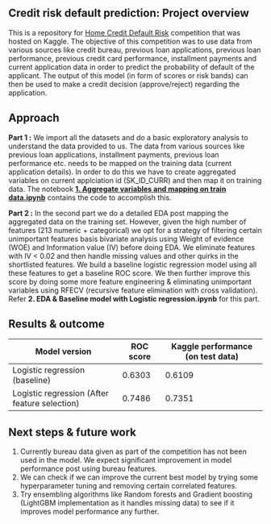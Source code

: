 ## Credit risk default prediction: Project overview
This is a repository for [Home Credit Default Risk](https://www.kaggle.com/c/home-credit-default-risk) competition that was hosted on Kaggle. The objective of this competition was to use data from various sources like credit bureau, previous loan applications, previous loan performance, previous credit card performance, installment payments and current application data in order to predict the probability of default of the applicant. The output of this model (in form of scores or risk bands) can then be used to make a credit decision (approve/reject) regarding the application.

## Approach
**Part 1 :** We import all the datasets and do a basic exploratory analysis to understand the data provided to us. The data from various sources like previous loan applications, installment payments, previous loan performance etc. needs to be mapped on the training data (current application details). In order to do this we have to create aggregated variables on current applciation id (SK_ID_CURR) and then map it on training data. The notebook **[1. Aggregate variables and mapping on train data.ipynb](1.%20Aggregate%20variables%20and%20mapping%20on%20train%20data.ipynb)** contains the code to accomplish this.

**Part 2 :** In the second part we do a detailed EDA post mapping the aggregated data on the training set. However, given the high number of features (213 numeric + categorical) we opt for a strategy of filtering certain unimportant features basis bivariate analysis using Weight of evidence (WOE) and Information value (IV) before doing EDA. We eliminate features with IV < 0.02 and then handle missing values and other quirks in the shortlisted features. We build a baseline logistic regression model using all these features to get a baseline ROC score. We then further improve this score by doing some more feature engineering & eliminating unimportant variables using RFECV (recursive feature elimination with cross validation). Refer **2. EDA & Baseline model with Logistic regression.ipynb** for this part.

## Results & outcome
| Model version | ROC score | Kaggle performance (on test data) |
| ------------- | ----------- | ----------------- |
| Logistic regression (baseline) | 0.6303 | 0.6109 |
| Logistic regression (After feature selection) | 0.7486 | 0.7351 |

## Next steps & future work
1. Currently bureau data given as part of the competition has not been used in the model. We expect significant improvement in model performance post using bureau features.
2. We can check if we can improve the current best model by trying some hyperparameter tuning and removing certain correlated features.
3. Try ensembling algorithms like Random forests and Gradient boosting (LightGBM implementation as it handles missing data) to see if it improves model performance any further.
